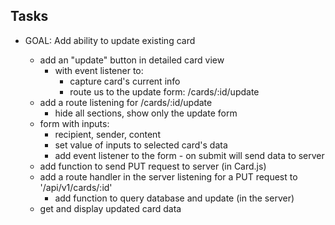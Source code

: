 ## Tasks

- GOAL: Add ability to update existing card

    - add an  "update" button in detailed card view
        - with event listener to: 
            - capture card's current info 
            - route us to the update form: /cards/:id/update
    - add a route listening for /cards/:id/update
        - hide all sections, show only the update form
    - form with inputs:
        - recipient, sender, content
        - set value of inputs to selected card's data
        - add event listener to the form - on submit will send data to server
    - add function to send PUT request to server (in Card.js)
    - add a route handler in the server listening for a PUT request to '/api/v1/cards/:id'
        - add function to query database and update (in the server)
    - get and display updated card data